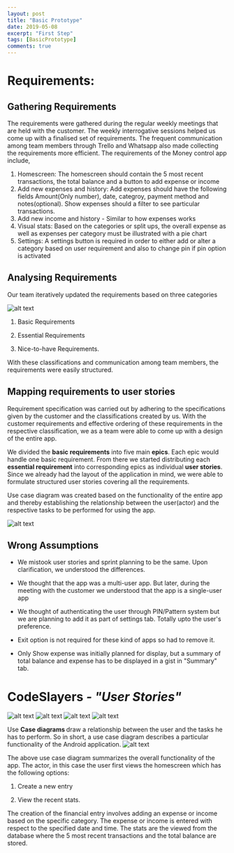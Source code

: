```yaml
---
layout: post
title: "Basic Prototype"
date: 2019-05-08
excerpt: "First Step"
tags: [BasicPrototype]
comments: true
---
```


<h1><b>Requirements:</b></h1>

<h2><b>Gathering Requirements</b></h2>

The requirements were gathered during the regular weekly meetings that are held with the customer. The weekly interrogative sessions helped us come up with a finalised set of requirements. The frequent communication among team members through Trello and Whatsapp also made collecting the requirements more efficient. The requirements of the Money control app include, 

1. Homescreen: The homescreen should contain the 5 most recent transactions, the total balance and a button to add expense or income
2. Add new expenses and history: Add expenses should have the following fields Amount(Only number), date, categroy, payment method and notes(optional). Show expenses should a filter to see particular transactions. 
3. Add new income and history - Similar to how expenses works  
4. Visual stats: Based on the categories or split ups, the overall expense as well as expenses per category must be illustrated with a pie chart
5. Settings: A settings button is required in order to either add or alter a category based on user requirement and also to change pin if pin option is activated 

<h2><b>Analysing Requirements </b></h2>
Our team iteratively updated the requirements based on three categories

![alt text](https://live.staticflickr.com/65535/32882269937_f243e0a4c7_o_d.png)

1. Basic Requirements

2. Essential Requirements

3. Nice-to-have Requirements.

With these classifications and communication among team members, the requirements were easily structured.

<h2><b>Mapping requirements to user stories</b></h2>

Requirement specification was carried out by adhering to the specifications given by the customer and the classifications created by us. With the customer requirements and effective ordering of these requirements in the respective classification, we as a team were able to come up with a design of the entire app.

We divided the <b>basic requirements</b> into five main <b>epics</b>. Each epic would handle one basic requirement. From there we started distributing each <b>essential requirement</b> into corresponding epics as individual <b>user stories</b>. Since we already had the layout of the application in mind, we were able to formulate  structured user stories covering all the requirements. 

Use case diagram was created based on the functionality of the entire app and thereby establishing the relationship between the user(actor) and the respective tasks to be performed for using the app.

![alt text](https://live.staticflickr.com/65535/47766134651_ebec2fd96e_o_d.png)

<h2><b>Wrong Assumptions</b></h2>

* We mistook user stories and sprint planning to be the same. Upon clarification, we understood the differences.

* We thought that the app was a multi-user app. But later, during the meeting with the customer we understood that the app is a single-user app

* We thought of authenticating the user through PIN/Pattern system but we are planning to add it as part of settings tab.
Totally upto the user's preference.

* Exit option is not required for these kind of apps so had to remove it.

* Only Show expense was initially planned for display, but a summary of total balance and expense has to be displayed in a gist in "Summary" tab.

<h1><b>CodeSlayers</b><i> - "User Stories"</i></h1>

![alt text](https://live.staticflickr.com/65535/47766134841_8797f07839_o_d.png)
![alt text](https://live.staticflickr.com/65535/47713724822_5606122c2b_o_d.png)
![alt text](https://live.staticflickr.com/65535/47766134711_9de71bfffb_o_d.png)
![alt text](https://live.staticflickr.com/65535/47766134681_112730dbdd_o_d.png)


Use <b>Case diagrams </b> draw a relationship between the user and the tasks he has to perform. So in short, a use case diagram describes a particular functionality of the Android application.
![alt text](https://live.staticflickr.com/65535/47766134881_eef4db00aa_o_d.png)

The above use case diagram summarizes the overall  functionality of the app. The actor, in this case the user first views the homescreen which has the following options:
1. Create a new entry

2. View the recent stats.

The creation of the financial entry involves adding an expense or income based on the specific category. The expense or income is entered with respect to the specified date and time.
The stats are the viewed from the database where the 5 most recent transactions and the total balance are stored.

<!--<h1> Working video </h1>
![alt text](https://www.flickr.com/video_download.gne?id=32822689097)
<h1>App downloadable link </h1>-->










